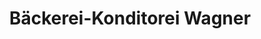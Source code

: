 ---
title: "Bäckerei-Konditorei Wagner"
url: /wertingen/baeckerei-konditorei-wagner/
shop: Bäckerei
---